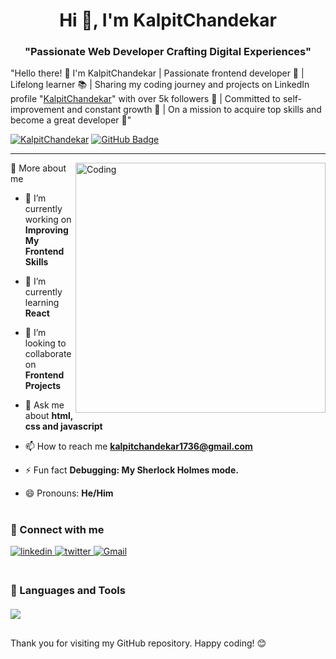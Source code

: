 <h1 align="center">Hi 👋, I'm KalpitChandekar</h1>

###

<h3 align="center">"Passionate Web Developer Crafting Digital Experiences"</h3>

"Hello there! 👋 I'm KalpitChandekar | Passionate frontend developer 🚀 | Lifelong learner 📚 | Sharing my coding journey and projects on LinkedIn profile "[KalpitChandekar](https://www.linkedin.com/in/kalpit-chandekar-50a487255/)" with over 5k followers 💼 | Committed to self-improvement and constant growth 🌱 | On a mission to acquire top skills and become a great developer 🎯"

<p>
<a href="#"> <img src="https://komarev.com/ghpvc/?username=KalpitChandekar" alt="KalpitChandekar" /></a>
<a href="https://github.com/KalpitChandekar?tab=followers"><img src="https://img.shields.io/github/followers/KalpitChandekar?label=Followers&style=social" alt="GitHub Badge"></a>
</p>

<hr/>

<img align="right" alt="Coding" width="400"  src="https://media.tenor.com/rePDfDWO3XoAAAAd/hacking.gif" >

🚀 More about me

- 🔭 I’m currently working on **Improving My Frontend Skills**

- 🌱 I’m currently learning **React**

- 👯 I’m looking to collaborate on **Frontend Projects**

- 💬 Ask me about **html, css and javascript**

- 📫 How to reach me **kalpitchandekar1736@gmail.com**

- ⚡ Fun fact **Debugging: My Sherlock Holmes mode.**

- 😄 Pronouns: **He/Him**


#

<h3 align="left">🔗 Connect with me</h3>

<div align="left">
<a href="https://www.linkedin.com/in/kalpit-chandekar-50a487255/" target="_blank">
<img src=https://img.shields.io/badge/linkedin-%231E77B5.svg?&style=for-the-badge&logo=linkedin&logoColor=white alt=linkedin style="margin-bottom: 5px;" />
</a>
 
<a href="https://twitter.com/kalpitchandekar" target="_blank">
<img src=https://img.shields.io/badge/twitter-%2300acee.svg?&style=for-the-badge&logo=twitter&logoColor=white alt=twitter style="margin-bottom: 5px;" />
</a>

</a>
<a href="mailto:kalpitchandekar1736@gmail.com"><img alt="Gmail" src="https://img.shields.io/badge/Gmail-D14836?style=for-the-badge&logo=gmail&logoColor=white"/></a>
</div>
    

#

<h3 align="left" style="margin-bottom: 20px;" > 🧰 Languages and Tools</h3>

  <img align="center" src="https://skillicons.dev/icons?i=html,css,tailwind,js,python,git,github,vscode,netlify" />


 ##

Thank you for visiting my GitHub repository. Happy coding! 😊 

